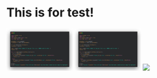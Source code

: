 # This is for test!

<img src="../images/1644399232767.jpg" height="100"/>
<img src="images/1644399232767.jpg" height="100"/>
<img src="~/images/1644399232767.jpg" height="100"/>

